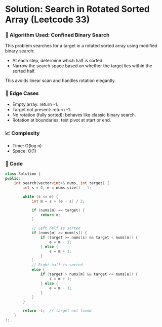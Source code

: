 # Solution: Search in Rotated Sorted Array (Leetcode 33)

### 🧠 Algorithm Used: Confined Binary Search

This problem searches for a target in a rotated sorted array using modified binary search:

- At each step, determine which half is sorted.
- Narrow the search space based on whether the target lies within the sorted half.

This avoids linear scan and handles rotation elegantly.

### 🧪 Edge Cases

- Empty array: return -1.
- Target not present: return -1.
- No rotation (fully sorted): behaves like classic binary search.
- Rotation at boundaries: test pivot at start or end.

### 📈 Complexity

- Time: O(log n)
- Space: O(1)

### 🧾 Code

```cpp
class Solution {
public:
    int search(vector<int>& nums, int target) {
        int s = 0, e = nums.size() - 1;

        while (s <= e) {
            int m = s + (e - s) / 2;

            if (nums[m] == target) {
                return m;
            }

            // Left half is sorted
            if (nums[m] >= nums[s]) {
                if (target >= nums[s] && target < nums[m]) {
                    e = m - 1;
                } else {
                    s = m + 1;
                }
            }
            // Right half is sorted
            else {
                if (target > nums[m] && target <= nums[e]) {
                    s = m + 1;
                } else {
                    e = m - 1;
                }
            }
        }

        return -1;  // target not found
    }
};
```

